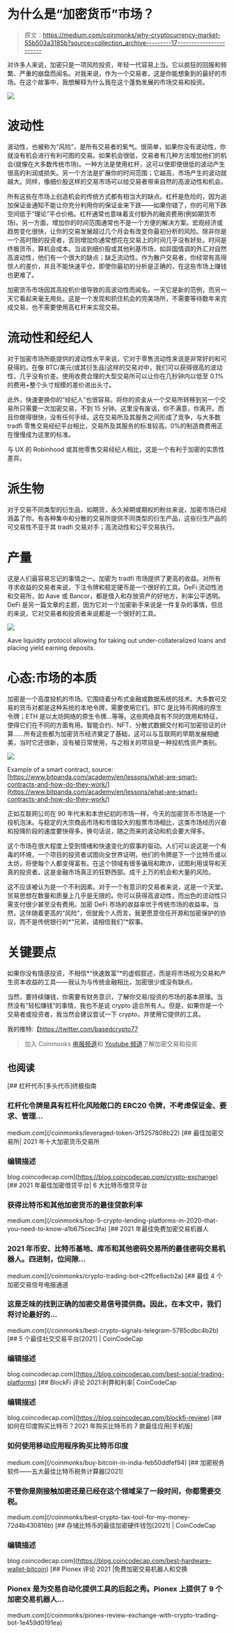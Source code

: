 # 为什么是“加密货币”市场？

> 原文：<https://medium.com/coinmonks/why-cryptocurrency-market-55b503a3185b?source=collection_archive---------17----------------------->

对许多人来说，加密只是一项风险投资，年轻一代容易上当。它以疯狂的回报和频繁、严重的崩盘而闻名。对我来说，作为一个交易者，这是你能想象到的最好的市场。在这个故事中，我想解释为什么我在这个蓬勃发展的市场交易和投资。

![](img/479760e314b3ece70a025e3649593558.png)

# 波动性

波动性，也被称为“风险”，是所有交易者的氧气。很简单，如果你没有波动性，你就没有机会进行有利可图的交易。如果机会很低，交易者有几种方法增加他们的机会(就像在大多数传统市场)。一种方法是使用杠杆，这可以使即使很低的波动产生很高的利润或损失。另一个方法是扩展你的时间范围；它越高，市场产生的波动就越大。同样，像细价股这样的交易市场可以给交易者带来自然的高波动性和机会。

所有这些在市场上创造机会的传统方式都有相当大的缺点。杠杆是危险的，因为追加保证金通知不能让你充分利用你的保证金来下跌——如果你错了，你的可用下跌空间低于“理论”平仓价格。杠杆通常也意味着支付额外的融资费用(例如期货市场)。另一方面，增加你的时间范围通常也不是一个方便的解决方案。宏观经济或趋势变化很快，让你的交易发展超过几个月会有改变你最初分析的风险。除非你是一个高时限的投资者，否则增加你通常想花在交易上的时间几乎没有好处。时间是终极货币，算机会成本。当谈到细价股或其他利基市场，如异国情调的外汇对自然高波动性，他们有一个很大的缺点；缺乏流动性。作为散户交易者，你经常有高得惊人的差价，并且不能快速平仓。即使你最初的分析是正确的，在这些市场上赚钱也更难了。

加密货币市场因其高投机价值导致的高波动性而闻名。一天它是新的范例，而另一天它看起来毫无用处。这是一个发现和抓住机会的完美场所，不需要等待数年来完成交易，也不需要使用高杠杆来实现交易。

# 流动性和经纪人

对于加密市场所能提供的波动性水平来说，它对于零售流动性来说是非常好的和可获得的。在像 BTC/美元(或其衍生品)这样的交易对中，我们可以获得很高的波动性，几乎没有价差。使用收费合理的大型交易所可以让你在几秒钟内以低至 0.1%的费用+整个头寸规模的差价进出头寸。

此外，快速更换你的“经纪人”也很容易。将你的资金从一个交易所转移到另一个交易所只需要一次加密交易，不到 15 分钟。这里没有废话，你不满意，你离开。而且你做得很快，没有任何手续。这在交易所及其服务之间形成了竞争，与大多数 tradfi 零售交易经纪平台相比，交易所及其服务的标准较高。0%的制造商费用正在慢慢成为这里的标准。

与 UX 的 Robinhood 或其他零售交易经纪人相比，这是一个有利于加密的实质性差异。

# 派生物

对于交易不同类型的衍生品，如期货，永久掉期或期权的粉丝来说，加密市场已经涵盖了你。有各种集中和分散的交易所提供不同类型的衍生产品，这些衍生产品的可交易性不亚于其 tradfi 交易对手；高流动性和公平交易执行。

# 产量

这是人们最容易忘记的事情之一。加密为 tradfi 市场提供了更高的收益。对所有寻求收益的交易者来说，下注令牌和稳定硬币是一个很好的工具。DeFi 流动性池和交易所，如 Aave 或 Bancor，都是借入和存放资产的好地方，利率公平透明。DeFi 是另一篇文章的主题，因为它对一个加密新手来说是一件复杂的事情，但总的来说，它对交易者和投资者来说都是一个很好的工具。

![](img/41bfb8292b9a598574f63f7b05d9d4e5.png)

Aave liquidity protocol allowing for taking out under-collateralized loans and placing yield earning deposits.

# 心态:市场的本质

加密是一个高度投机的市场。它围绕着分布式金融或数据系统的技术。大多数可交易的货币对都是这种系统的本地令牌，需要使用它们。BTC 是比特币网络的原生令牌；ETH 是以太坊网络的原生令牌…等等。这些网络具有不同的效用和特征，使得它们在不同的方面有用。智能合约、NFT、分散式数据交付和可加密验证的计算……所有这些都为加密货币经济奠定了基础，这可以与互联网的早期发展相媲美，当时它还很新，没有被日常使用，与之相关的项目是一种投机性资产类别。

![](img/a26b498cd934b26d422e5ac6eaef07d2.png)

Example of a smart contract, source: [https://www.bitpanda.com/academy/en/lessons/what-are-smart-contracts-and-how-do-they-work/](https://www.bitpanda.com/academy/en/lessons/what-are-smart-contracts-and-how-do-they-work/)

正如互联网公司在 90 年代末和本世纪初的市场一样，今天的加密货币市场是一个投机泡沫。与稳定的大宗商品市场和市值较大的股票市场相比，这类市场经历兴奋和投降阶段的速度要快得多。换句话说，随之而来的波动和机会要大得多。

这个市场在很大程度上受到情绪和快速变化的叙事的驱动。人们可以说这是一个有毒的环境，一个项目的投资者试图向全世界证明，他们的令牌是下一个比特币或以太坊，将使每个人都变得富有。在这个领域有很多骗局和欺诈，试图利用误导和天真的投资者。这是金融市场真正的狂野西部。成千上万的机会和大量的风险。

这不应该被认为是一个不利因素。对于一个有意识的交易者来说，这是一个天堂。贸易思想在数量和质量上几乎是无限的。你可以获得高波动性，而出色的流动性只需支付很少甚至没有费用。加密 DeFi 市场的收益率优于传统市场的收益率。当然，这伴随着更高的“风险”，但就我个人而言，我更愿意信任开源和加密保护的协议，而不是传统银行的*“兄弟，请相信我们”*叙事。

# 关键要点

如果你没有情感投资，不相信*“快速致富”*的虚假叙述，而是将市场视为交易和产生资本收益的工具——我认为与传统金融相比，加密很少或没有缺点。

当然，要持续赚钱，你需要有财务意识，了解你交易/投资的市场的基本原理。当然没有“轻松赚钱”的事情，我也不是说 crypto 适合所有人。但是，如果你是一个交易者或投资者，我当然会建议尝试一下 crypto，并使用它提供的工具。

我的推特:【https://twitter.com/basedcrypto77 

> 加入 Coinmonks [电报频道](https://t.me/coincodecap)和 [Youtube 频道](https://www.youtube.com/c/coinmonks/videos)了解加密交易和投资

## 也阅读

[](/coinmonks/leveraged-token-3f5257808b22) [## 杠杆代币[多头代币]终极指南

### 杠杆化令牌是具有杠杆化风险敞口的 ERC20 令牌，不考虑保证金、要求、管理…

medium.com](/coinmonks/leveraged-token-3f5257808b22) [](https://blog.coincodecap.com/crypto-exchange) [## 最佳加密交易所| 2021 年十大加密货币交易所

### 编辑描述

blog.coincodecap.com](https://blog.coincodecap.com/crypto-exchange) [](/coinmonks/top-5-crypto-lending-platforms-in-2020-that-you-need-to-know-a1b675cec3fa) [## 2021 年最佳加密借贷平台| 6 大比特币借贷平台

### 获得比特币和其他加密货币的最佳贷款利率

medium.com](/coinmonks/top-5-crypto-lending-platforms-in-2020-that-you-need-to-know-a1b675cec3fa) [](/coinmonks/crypto-trading-bot-c2ffce8acb2a) [## 2021 年最佳免费加密交易机器人

### 2021 年币安、比特币基地、库币和其他密码交易所的最佳密码交易机器人。四进制，位间隙…

medium.com](/coinmonks/crypto-trading-bot-c2ffce8acb2a) [](/coinmonks/best-crypto-signals-telegram-5785cdbc4b2b) [## 最佳 4 个加密交易信号电报通道

### 这是乏味的找到正确的加密交易信号提供商。因此，在本文中，我们将讨论最好的…

medium.com](/coinmonks/best-crypto-signals-telegram-5785cdbc4b2b)  [## 5 个最佳社交交易平台[2021] | CoinCodeCap

### 编辑描述

blog.coincodecap.com](https://blog.coincodecap.com/best-social-trading-platforms) [](https://blog.coincodecap.com/blockfi-review) [## BlockFi 评论 2021:利弊和利率| CoinCodeCap

### 编辑描述

blog.coincodecap.com](https://blog.coincodecap.com/blockfi-review) [](/coinmonks/buy-bitcoin-in-india-feb50ddfef94) [## 如何在印度购买比特币？2021 年购买比特币的 7 款最佳应用[手机版]

### 如何使用移动应用程序购买比特币印度

medium.com](/coinmonks/buy-bitcoin-in-india-feb50ddfef94) [](/coinmonks/best-crypto-tax-tool-for-my-money-72d4b430816b) [## 加密税务软件——五大最佳比特币税务计算器[2021]

### 不管你是刚接触加密还是已经在这个领域呆了一段时间，你都需要交税。

medium.com](/coinmonks/best-crypto-tax-tool-for-my-money-72d4b430816b) [](https://blog.coincodecap.com/best-hardware-wallet-bitcoin) [## 存储比特币的最佳加密硬件钱包[2021] | CoinCodeCap

### 编辑描述

blog.coincodecap.com](https://blog.coincodecap.com/best-hardware-wallet-bitcoin) [](/coinmonks/pionex-review-exchange-with-crypto-trading-bot-1e459d0191ea) [## Pionex 评论 2021 |免费加密交易机器人和交换

### Pionex 是为交易自动化提供工具的后起之秀。Pionex 上提供了 9 个加密交易机器人…

medium.com](/coinmonks/pionex-review-exchange-with-crypto-trading-bot-1e459d0191ea)